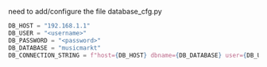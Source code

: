 need to add/configure the file database_cfg.py
```python
DB_HOST = "192.168.1.1"
DB_USER = "<username>"
DB_PASSWORD = "<password>"
DB_DATABASE = "musicmarkt"
DB_CONNECTION_STRING = f"host={DB_HOST} dbname={DB_DATABASE} user={DB_USER} password={DB_PASSWORD}"
```
